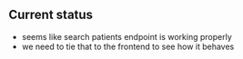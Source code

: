## Current status

- seems like search patients endpoint is working properly
- we need to tie that to the frontend to see how it behaves
